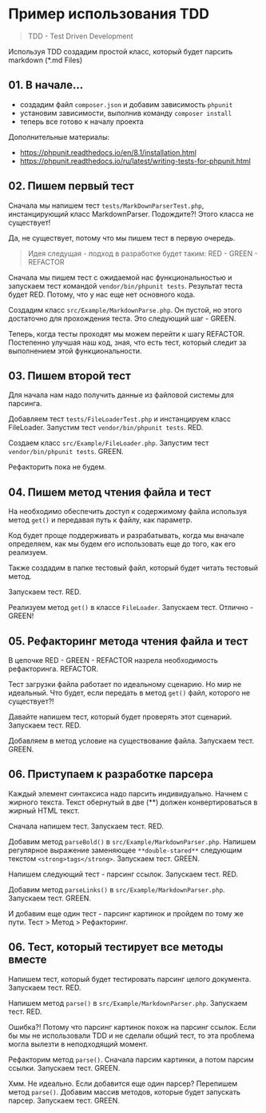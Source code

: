 # Пример использования TDD

> TDD - Test Driven Development

Используя TDD создадим простой класс, который будет парсить markdown (*.md Files)

## 01. В начале...

- создадим файл `composer.json` и добавим зависимость `phpunit`
- установим зависимости, выполнив команду `composer install`
- теперь все готово к началу проекта

Дополнительные материалы:
- https://phpunit.readthedocs.io/en/8.1/installation.html
- https://phpunit.readthedocs.io/ru/latest/writing-tests-for-phpunit.html

## 02. Пишем первый тест

Сначала мы напишем тест `tests/MarkDownParserTest.php`, инстанцирующий класс MarkdownParser. Подождите?! Этого класса не существует! 

Да, не существует, потому что мы пишем тест в первую очередь.

> Идея следущая - подход в разработке будет таким:
> RED - GREEN - REFACTOR 

Сначала мы пишем тест с ожидаемой нас функциональностью и запускаем тест командой `vendor/bin/phpunit tests`. Результат теста будет RED. Потому, что у нас еще нет основного кода.

Создадим класс `src/Example/MarkdownParse.php`. Он пустой, но этого достаточно для прохождения теста. Это следующий шаг - GREEN.

Теперь, когда тесты проходят мы можем перейти к шагу REFACTOR. Постепенно улучшая наш код, зная, что есть тест, который следит за выполнением этой функциональности.

## 03. Пишем второй тест 

Для начала нам надо получить данные из файловой системы для парсинга.

Добавляем тест `tests/FileLoaderTest.php` и инстанцируем класс FileLoader. Запустим тест `vendor/bin/phpunit tests`. RED.

Создаем класс `src/Example/FileLoader.php`. Запустим тест `vendor/bin/phpunit tests`. GREEN.

Рефакторить пока не будем.

## 04. Пишем метод чтения файла и тест

На необходимо обеспечить доступ к содержимому файла используя метод `get()` и передавая путь к файлу, как параметр.

Код будет проще поддерживать и разрабатывать, когда мы вначале определяем, как мы будем его использовать еще до того, как его реализуем.

Также создадим в папке тестовый файл, который будет читать тестовый метод.

Запускаем тест. RED.

Реализуем метод `get()` в классе `FileLoader`. Запускаем тест. Отлично - GREEN!

## 05. Рефакторинг метода чтения файла и тест

В цепочке RED - GREEN - REFACTOR назрела необходимость рефакторинга. REFACTOR.

Тест загрузки файла работает по идеальному сценарию. Но мир не идеальный. Что будет, если передать в метод `get()` файл, которого не существует?!

Давайте напишем тест, который будет проверять этот сценарий. Запускаем тест. RED.

Добавляем в метод условие на существование файла. Запускаем тест. GREEN.

## 06. Приступаем к разработке парсера

Каждый элемент синтаксиса надо парсить индивидуально. Начнем с жирного текста. Текст обернутый в две (\*\*) должен конвертироваться в жирный HTML текст.

Сначала напишем тест. Запускаем тест. RED.

Добавим метод `parseBold()` в `src/Example/MarkdownParser.php`. Напишем регулярное выражение заменяющее `**double-stared**` следующим текстом `<strong>tags</strong>`. Запускаем тест. GREEN.

Напишем следующий тест - парсинг ссылок. Запускаем тест. RED.

Добавим метод `parseLinks()` в `src/Example/MarkdownParser.php`. Запускаем тест. GREEN.

И добавим еще один тест - парсинг картинок и пройдем по тому же пути. Тест > Метод > Рефакторинг.

## 06. Тест, который тестирует все методы вместе

Напишем тест, который будет тестировать парсинг целого документа. Запускаем тест. RED.

Напишем метод `parse()` в `src/Example/MarkdownParser.php`. Запускаем тест. RED.

Ошибка?! Потому что парсинг картинок похож на парсинг ссылок. Если бы мы не использовали TDD и не сделали общий тест, то эта проблема могла вылезти в неподходящий момент.

Рефакторим метод `parse()`. Сначала парсим картинки, а потом парсим ссылки. Запускаем тест. GREEN.

Хмм. Не идеально. Если добавится еще один парсер? Перепишем метод `parse()`. Добавим массив методов, которые будет запускать парсер. Запускаем тест. GREEN.
